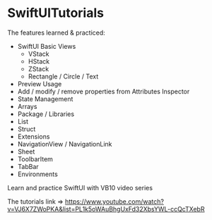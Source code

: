 # SwiftUITutorials

The features learned & practiced:

* SwiftUI Basic Views 
   * VStack 
   * HStack
   * ZStack
   * Rectangle / Circle / Text
* Preview Usage
* Add / modify / remove properties from Attributes Inspector
* State Management
* Arrays
* Package / Libraries
* List
* Struct
* Extensions
* NavigationView / NavigationLink
* Sheet 
* ToolbarItem
* TabBar
* Environments

Learn and practice SwiftUI with VB10 video series

The tutorials link => https://www.youtube.com/watch?v=VJ6X7ZWoPKA&list=PL1k5oWAuBhgUxFd32XbsYWL-ccQcTXebR
